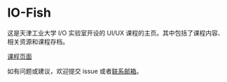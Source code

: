 # IO-Fish

这是天津工业大学 I/O 实验室开设的 UI/UX 课程的主页。其中包括了课程内容、相关资源和课程存档。

[课程页面](https://uix.iolab.one/uix)

如有问题或建议，欢迎提交 issue 或者[联系邮箱](mailto:influx.seas_0f@icloud.com)。
